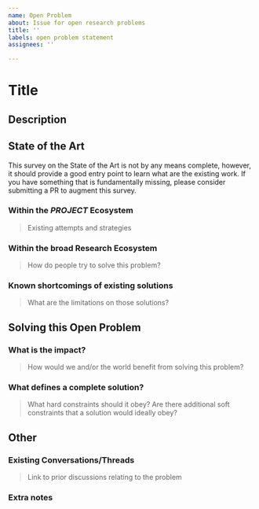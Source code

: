 ```yaml
---
name: Open Problem
about: Issue for open research problems
title: ''
labels: open problem statement
assignees: ''

---
```


<!-- Instructions: (duplicated here for convenience)
## Creating the open problem statement

The purpose of the open problem statement is twofold.  Firstly, it should convince the reader that the problem you are presenting is worth working on.  Secondly, it should provide enough background and understanding of the problem that all design decisions and requirements are comprehensively described and motivated.  Feel free to deviate from the following template if you prefer, or answer the following questions as succinctly as possible for an easy open problem statement.

While this template was made to support the RFP program, the open problem statements themselves are purely for the benefit of the community, and there is no obligation to make or request an RFP for each open problem. 

** Open Problem Template **
-->

# Title

## Description

## State of the Art

This survey on the State of the Art is not by any means complete, however, it should provide a good entry point to learn what are the existing work. If you have something that is fundamentally missing, please consider submitting a PR to augment this survey. 

### Within the _PROJECT_ Ecosystem
> Existing attempts and strategies

### Within the broad Research Ecosystem
> How do people try to solve this problem?

### Known shortcomings of existing solutions
> What are the limitations on those solutions?

## Solving this Open Problem

### What is the impact?
> How would we and/or the world benefit from solving this problem?

### What defines a complete solution?
> What hard constraints should it obey? Are there additional soft constraints that a solution would ideally obey?

## Other

### Existing Conversations/Threads
> Link to prior discussions relating to the problem

### Extra notes
